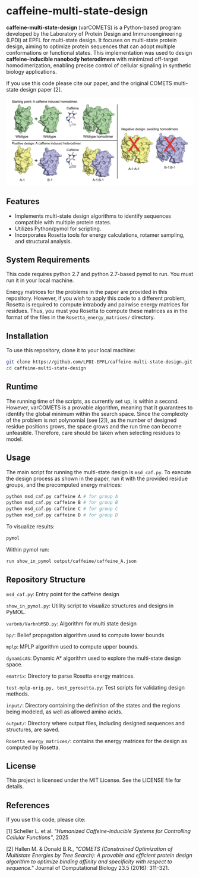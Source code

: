 # caffeine-multi-state-design

**caffeine-multi-state-design** (varCOMETS) is a Python-based program developed by the Laboratory of Protein Design and Immunoengineering (LPDI) at EPFL for multi-state design. It focuses on multi-state protein design, aiming to optimize protein sequences that can adopt multiple conformations or functional states. This implementation was used to design **caffeine-inducible nanobody heterodimers** with minimized off-target homodimerization, enabling precise control of cellular signaling in synthetic biology applications.

If you use this code please cite our paper, and the original COMETS multi-state design paper [2].

![Caffeine multi state design](images/Caffeine.png)

## Features

- Implements multi-state design algorithms to identify sequences compatible with multiple protein states.
- Utilizes Python/pymol for scripting.
- Incorporates Rosetta tools for energy calculations, rotamer sampling, and structural analysis.

## System Requirements
This code requires python 2.7 and python 2.7-based pymol to run. You must run it in your local machine.

Energy matrices for the problems in the paper are provided in this repository. However, if you wish to apply this code to a different problem, Rosetta is required to compute intrabody and pairwise energy matrices for residues. Thus, you must you Rosetta to compute these matrices as in the format of the files in the ``Rosetta_energy_matrices/`` directory.

## Installation

To use this repository, clone it to your local machine:

```bash
git clone https://github.com/LPDI-EPFL/caffeine-multi-state-design.git
cd caffeine-multi-state-design
```



## Runtime
The running time of the scripts, as currently set up, is within a second. However, varCOMETS is a provable algorithm, meaning that it guarantees to identify the global minimum within the search space. Since the complexity of the problem is not polynomial (see [2]), as the number of designed residue positions grows, the space grows and the run time can become unfeasible. Therefore, care should be taken when selecting residues to model.

## Usage
The main script for running the multi-state design is ``msd_caf.py``. To execute the design process as shown in the paper, run it with the provided residue groups, and the precomputed energy matrices: 

```bash
python msd_caf.py caffeine A # for group A
python msd_caf.py caffeine B # for group B
python msd_caf.py caffeine C # for group C
python msd_caf.py caffeine D # for group D
```

To visualize results: 
```bash
pymol
```

Within pymol run: 
```bash
run show_in_pymol output/caffeine/caffeine_A.json
```


## Repository Structure

``msd_caf.py``: Entry point for the caffeine design

``show_in_pymol.py``: Utility script to visualize structures and designs in PyMOL.

``varbnb/VarbnbMSD.py``: Algorithm for multi state design

``bp/``: Belief propagation algorithm used to compute lower bounds 

``mplp``: MPLP algorithm used to compute upper bounds.

``dynamicAS``: Dynamic A* algorithm used to explore the multi-state design space.

``ematrix``: Directory to parse Rosetta energy matrices.

``test-mplp-orig.py, test_pyrosetta.py``: Test scripts for validating design methods.

``input/``: Directory containing the definition of the states and the regions being modeled, as well as allowed amino acids.

``output/``: Directory where output files, including designed sequences and structures, are saved.

``Rosetta_energy_matrices/``: contains the energy matrices for the design as computed by Rosetta. 

## License
This project is licensed under the MIT License. See the LICENSE file for details.

## References
If you use this code, please cite:

[1] Scheller L. et al. _"Humanized Caffeine-Inducible Systems for Controlling Cellular Functions"_, 2025

[2] Hallen M. & Donald B.R., _"COMETS (Constrained Optimization of Multistate Energies by Tree Search): A provable and efficient protein design algorithm to optimize binding affinity and specificity with respect to sequence."_ Journal of Computational Biology 23.5 (2016): 311-321.



